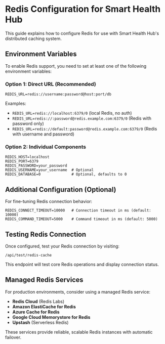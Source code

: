 # Redis Configuration for Smart Health Hub

This guide explains how to configure Redis for use with Smart Health Hub's distributed caching system.

## Environment Variables

To enable Redis support, you need to set at least one of the following environment variables:

### Option 1: Direct URL (Recommended)

```
REDIS_URL=redis://username:password@host:port/db
```

Examples:
- `REDIS_URL=redis://localhost:6379/0` (local Redis, no auth)
- `REDIS_URL=redis://:password@redis.example.com:6379/0` (Redis with password only)
- `REDIS_URL=redis://default:password@redis.example.com:6379/0` (Redis with username and password)

### Option 2: Individual Components

```
REDIS_HOST=localhost
REDIS_PORT=6379
REDIS_PASSWORD=your_password
REDIS_USERNAME=your_username  # Optional
REDIS_DATABASE=0              # Optional, defaults to 0
```

## Additional Configuration (Optional)

For fine-tuning Redis connection behavior:

```
REDIS_CONNECT_TIMEOUT=10000   # Connection timeout in ms (default: 10000)
REDIS_COMMAND_TIMEOUT=5000    # Command timeout in ms (default: 5000)
```

## Testing Redis Connection

Once configured, test your Redis connection by visiting:

```
/api/test/redis-cache
```

This endpoint will test core Redis operations and display connection status.

## Managed Redis Services

For production environments, consider using a managed Redis service:

- **Redis Cloud** (Redis Labs)
- **Amazon ElastiCache for Redis**
- **Azure Cache for Redis**
- **Google Cloud Memorystore for Redis**
- **Upstash** (Serverless Redis)

These services provide reliable, scalable Redis instances with automatic failover.